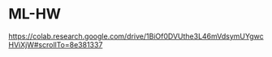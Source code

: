 # ML-HW
https://colab.research.google.com/drive/1BiOf0DVUthe3L46mVdsymUYgwcHViXjW#scrollTo=8e381337
